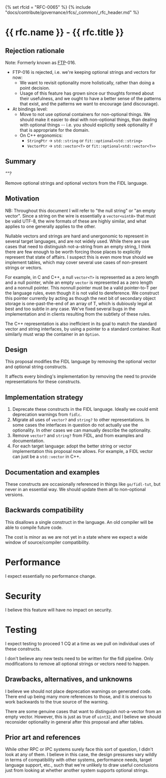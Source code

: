{% set rfcid = "RFC-0065" %}
{% include "docs/contribute/governance/rfcs/_common/_rfc_header.md" %}
# {{ rfc.name }} - {{ rfc.title }}
<!-- SET the `rfcid` VAR ABOVE. DO NOT EDIT ANYTHING ELSE ABOVE THIS LINE. -->

## Rejection rationale

Note: Formerly known as [FTP](../deprecated-ftp-process.md)-016.

* FTP-016 is rejected, i.e. we're keeping optional strings and vectors for now:
    * We want to revisit optionality more holistically, rather than doing a
      point decision.
    * Usage of this feature has grown since our thoughts formed about their
      usefulness, and we ought to have a better sense of the patterns that
      exist, and the patterns we want to encourage (and discourage).
* At bindings level:
    * Move to not use optional containers for non-optional things.
      We should make it easier to deal with non-optional things, than
      dealing with optional things -- i.e. you should explicitly seek
      optionality if that is appropriate for the domain.
    * On C++ ergonomics:
        * `StringPtr` -> `std::string` or `fit::optional<std::string>`
        * `VectorPtr` -> `std::vector<T>` or `fit::optional<std::vector<T>>`

## Summary

_""?_

Remove optional strings and optional vectors from the FIDL language.

## Motivation

NB: Throughout this document I will refer to "the null string" or
"an empty vector".
Since a string on the wire is essentially a `vector<uint8>` that must be valid
UTF-8, the wire formats of these are highly similar, and what applies to
one generally applies to the other.

Nullable vectors and strings are hard and unergonomic to represent in
several target languages, and are not widely used.
While there are use cases that need to distinguish not-a-string from an
empty string, I think there are few enough to be worth forcing those places
to explicitly represent that state of affairs.
I suspect this is even more true should we implement tables, which may
cover several use cases of non-present strings or vectors.

For example, in C and C++, a null `vector<T>` is represented as a zero
length and a null pointer, while an empty `vector` is represented as a zero
length and a nonnull pointer.
This nonnull pointer must be a valid pointer-to-T per the language rules,
even though it is not valid to dereference.
We construct this pointer currently by acting as though the next bit of
secondary object storage is one-past-the-end of an array of T, which is
dubiously legal at best and too subtle in any case.
We've fixed several bugs in the implementation and in clients resulting
from the subtlety of these rules.

The C++ representation is also inefficient in its goal to match the
standard vector and string interfaces, by using a pointer to a standard
container.
Rust similarly must wrap the container in an `Option`.

## Design

This proposal modifies the FIDL language by removing the optional vector
and optional string constructs.

It affects every binding's implementation by removing the need to provide
representations for these constructs.

## Implementation strategy

1. Deprecate these constructs in the FIDL language.
   Ideally we could emit deprecation warnings from `fidlc`.
2. Migrate all uses of `vector?` and `string?` to other representations.
   In some cases the interfaces in question do not actually use the
   optionality.
   In other cases we can manually describe the optionality.
3. Remove `vector?` and `string?` from FIDL, and from examples and
   documentation.
4. For each target language: adopt the better string or vector
   implementation this proposal now allows.
   For example, a FIDL vector can just be a `std::vector` in C++.

## Documentation and examples

These constructs are occasionally referenced in things like `go/fidl-tut`,
but never in an essential way.
We should update them all to non-optional versions.

## Backwards compatibility

This disallows a single construct in the language.
An old compiler will be able to compile future code.

The cost is minor as we are not yet in a state where we expect a wide
window of source/compiler compatibility.

# Performance

I expect essentially no performance change.

# Security

I believe this feature will have no impact on security.

# Testing

I expect testing to proceed 1 CQ at a time as we pull on individual uses
of these constructs.

I don't believe any new tests need to be written for the fidl pipeline.
Only modifications to remove all optional strings or vectors need to
happen.

## Drawbacks, alternatives, and unknowns

I believe we should not place deprecation warnings on generated code.
There end up being many more references to those, and it is onerous to
work backwards to the true source of the warning.

There are some genuine cases that want to distinguish not-a-vector from an
empty vector. However, this is just as true of `uint32`, and I believe we
should reconsider optionality in general after this proposal and after
tables.

## Prior art and references

While other RPC or IPC systems surely face this sort of question, I didn't
look at any of them.
I believe in this case, the design pressures vary wildly in terms of
compatibility with other systems, performance needs, target language support,
etc., such that we're unlikely to draw useful conclusions just from
looking at whether another system supports optional strings.

